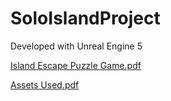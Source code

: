# SoloIslandProject

Developed with Unreal Engine 5

[Island Escape Puzzle Game.pdf](https://github.com/user-attachments/files/17563900/Island.Escape.Puzzle.Game.pdf)

[Assets Used.pdf](https://github.com/user-attachments/files/17563613/Assets.Used.pdf)

